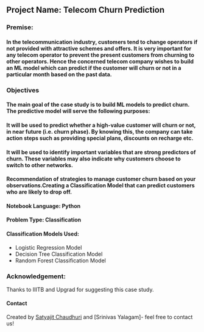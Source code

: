 ## Project Name: Telecom Churn Prediction
### Premise:
#### In the telecommunication industry, customers tend to change operators if not provided with attractive schemes and offers. It is very important for any telecom operator to prevent the present customers from churning to other operators. Hence the concerned telecom company wishes to build an ML model which can predict if the customer will churn or not in a particular month based on the past data.
### Objectives
#### The main goal of the case study is to build ML models to predict churn. The predictive model will serve the following purposes:

#### It will be used to predict whether a high-value customer will churn or not, in near future (i.e. churn phase). By knowing this, the company can take action steps such as providing special plans, discounts on recharge etc.

#### It will be used to identify important variables that are strong predictors of churn. These variables may also indicate why customers choose to switch to other networks.

#### Recommendation of strategies to manage customer churn based on your observations.Creating a Classification Model that can predict customers who are likely to drop off.

#### Notebook Language: Python

#### Problem Type: Classification

#### Classification Models Used:

- Logistic Regression Model
- Decision Tree Classification Model
- Random Forest Classification Model

### Acknowledgement:
Thanks to IIITB and Upgrad for suggesting this case study.

#### Contact
Created by [Satyajit Chaudhuri](https://github.com/Satyajit-Chaudhuri) and [Srinivas Yalagam]- feel free to contact us!
